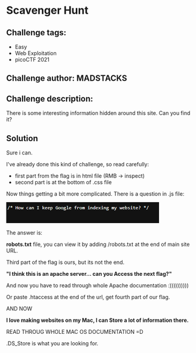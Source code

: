 # Scavenger Hunt
## Challenge tags:
- Easy
- Web Exploitation
- picoCTF 2021

## Challenge author: MADSTACKS
## Challenge description:
There is some interesting information hidden around this site. Can you find it?

## Solution
Sure i can.

I've already done this kind of challenge, so read carefully:

- first part from the flag is in html file (RMB -> inspect)
- second part is at the bottom of .css file

Now things getting a bit more complicated. There is a question in .js file:

![image missing?](./content/scavenger_hunt_01.png)

The answer is:

**robots.txt** file, you can view it by adding /robots.txt at the end of main site URL. 

Third part of the flag is ours, but its not the end. 

**"I think this is an apache server... can you Access the next flag?"**

And now you have to read through whole Apache documentation :))))))))))

Or paste .htaccess at the end of the url, get fourth part of our flag.

AND NOW 

**I love making websites on my Mac, I can Store a lot of information there.**

READ THROUG WHOLE MAC OS DOCUMENTATION =D

.DS_Store is what you are looking for.
